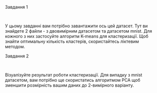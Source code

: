Завдання 1

​

У цьому завданні вам потрібно завантажити ось цей датасет. Тут ви знайдете 2 файли - з двовимірним датасетом та датасетом mnist. Для кожного з них застосуйте алгоритм K-means для кластеризації. Щоб знайти оптимальну кількість кластерів, скористайтесь ліктевим методом.





Завдання 2

​

Візуалізуйте результат роботи кластеризації. Для випадку з mnist датасетом, вам потрібно ще скористатись алгоритмом PCA щоб зменшити розмірність вашим даних до 2-вимірного варіанту.
